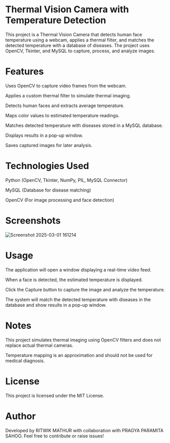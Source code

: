 # Thermal Vision Camera with Temperature Detection

This project is a Thermal Vision Camera that detects human face temperature using a webcam, applies a thermal filter, and matches the detected temperature with a database of diseases. The project uses OpenCV, Tkinter, and MySQL to capture, process, and analyze images.

# Features

Uses OpenCV to capture video frames from the webcam.

Applies a custom thermal filter to simulate thermal imaging.

Detects human faces and extracts average temperature.

Maps color values to estimated temperature readings.

Matches detected temperature with diseases stored in a MySQL database.

Displays results in a pop-up window.

Saves captured images for later analysis.

# Technologies Used

Python (OpenCV, Tkinter, NumPy, PIL, MySQL Connector)

MySQL (Database for disease matching)

OpenCV (For image processing and face detection)

# Screenshots
![Screenshot 2025-03-01 161214](https://github.com/user-attachments/assets/60006de6-4c75-4cda-848a-810303fe51a2)


# Usage

The application will open a window displaying a real-time video feed.

When a face is detected, the estimated temperature is displayed.

Click the Capture button to capture the image and analyze the temperature.

The system will match the detected temperature with diseases in the database and show results in a pop-up window.

# Notes

This project simulates thermal imaging using OpenCV filters and does not replace actual thermal cameras.

Temperature mapping is an approximation and should not be used for medical diagnosis.

# License

This project is licensed under the MIT License.

# Author

Developed by RITWIK MATHUR with collaboration with PRAGYA PARAMITA SAHOO. Feel free to contribute or raise issues!
